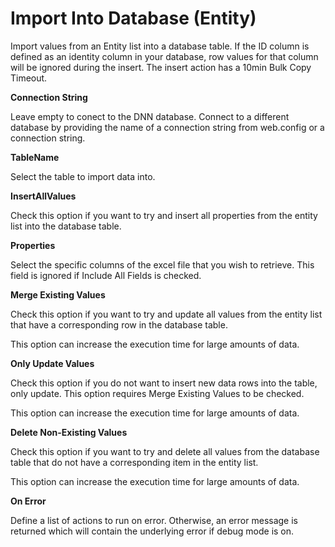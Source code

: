 # Import Into Database (Entity)

Import values from an Entity list into a database table. If the ID column is defined as an identity column in your database, row values for that column will be ignored during the insert. The insert action has a 10min Bulk Copy Timeout.

**Connection String**

Leave empty to conect to the DNN database. Connect to a different database by providing the name of a connection string from web.config or a connection string.

**TableName**

Select the table to import data into.

**InsertAllValues**

Check this option if you want to try and insert all properties from the entity list into the database table.

**Properties**

Select the specific columns of the excel file that you wish to retrieve. This field is ignored if Include All Fields is checked.

**Merge Existing Values**

Check this option if you want to try and update all values from the entity list that have a corresponding row in the database table. 

This option can increase the execution time for large amounts of data.

**Only Update Values**

Check this option if you do not want to insert new data rows into the table, only update. This option requires Merge Existing Values to be checked.

This option can increase the execution time for large amounts of data.

**Delete Non-Existing Values**

Check this option if you want to try and delete all values from the database table that do not have a corresponding item in the entity list.

This option can increase the execution time for large amounts of data.

**On Error**

Define a list of actions to run on error. Otherwise, an error message is returned which will contain the underlying error if debug mode is on.
